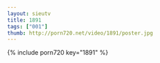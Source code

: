 ```yaml
--- 
layout: sieutv
title: 1891
tags: ["001"]
thumb: http://porn720.net/video/1891/poster.jpg
---
```

{% include porn720 key="1891" %} 
